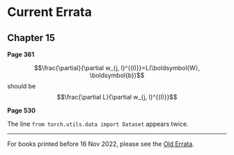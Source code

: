 # Current Errata



## Chapter 15

**Page 361**

$$\frac{\partial}{\partial w_{j, l}^{(l)}}=L(\boldsymbol{W}, \boldsymbol{b})$$ should be $$\frac{\partial L}{\partial w_{j, l}^{(l)}}$$ 

**Page 530**

The line `from torch.utils.data import Dataset` appears twice.



---



For books printed before 16 Nov 2022, please see the [Old Errata](old-errata).



